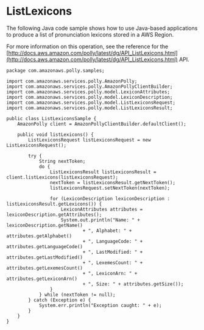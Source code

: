 # ListLexicons<a name="ListLexiconsSample"></a>

The following Java code sample shows how to use Java\-based applications to produce a list of pronunciation lexicons stored in a AWS Region\. 

For more information on this operation, see the reference for the [http://docs.aws.amazon.com/polly/latest/dg/API_ListLexicons.html](http://docs.aws.amazon.com/polly/latest/dg/API_ListLexicons.html) API\. 

```
package com.amazonaws.polly.samples;
 
import com.amazonaws.services.polly.AmazonPolly;
import com.amazonaws.services.polly.AmazonPollyClientBuilder;
import com.amazonaws.services.polly.model.LexiconAttributes;
import com.amazonaws.services.polly.model.LexiconDescription;
import com.amazonaws.services.polly.model.ListLexiconsRequest;
import com.amazonaws.services.polly.model.ListLexiconsResult;
 
public class ListLexiconsSample {
    AmazonPolly client = AmazonPollyClientBuilder.defaultClient();
 
    public void listLexicons() {
        ListLexiconsRequest listLexiconsRequest = new ListLexiconsRequest();
 
        try {
            String nextToken;
            do {
                ListLexiconsResult listLexiconsResult = client.listLexicons(listLexiconsRequest);
                nextToken = listLexiconsResult.getNextToken();
                listLexiconsRequest.setNextToken(nextToken);
 
                for (LexiconDescription lexiconDescription : listLexiconsResult.getLexicons()) {
                    LexiconAttributes attributes = lexiconDescription.getAttributes();
                    System.out.println("Name: " + lexiconDescription.getName()
                            + ", Alphabet: " + attributes.getAlphabet()
                            + ", LanguageCode: " + attributes.getLanguageCode()
                            + ", LastModified: " + attributes.getLastModified()
                            + ", LexemesCount: " + attributes.getLexemesCount()
                            + ", LexiconArn: " + attributes.getLexiconArn()
                            + ", Size: " + attributes.getSize());
                }
            } while (nextToken != null);
        } catch (Exception e) {
            System.err.println("Exception caught: " + e);
        }
    }
}
```
